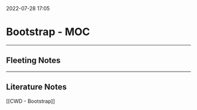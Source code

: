 2022-07-28 17:05
# Bootstrap - MOC
---
## Fleeting Notes


---
## Literature Notes
[[CWD - Bootstrap]]